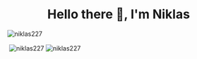 <h1 align="center">Hello there 👋, I'm Niklas</h1>
<p align="left"> <img src="https://komarev.com/ghpvc/?username=niklas227&label=Profile%20views&color=24db84&style=flat" alt="niklas227" /> </p>


<p>&nbsp;<img align="center" src="https://github-readme-stats.vercel.app/api?username=niklasWag&show_icons=true&theme=chartreuse-dark&locale=en" alt="niklas227" />   <img align="center" src="https://github-readme-stats.vercel.app/api/top-langs/?username=niklasWag&layout=compact&theme=chartreuse-dark" alt="niklas227" /></p>




<!--
**Niklas227/Niklas227** is a ✨ _special_ ✨ repository because its `README.md` (this file) appears on your GitHub profile.

Here are some ideas to get you started:

- 🔭 I’m currently working on ...
- 🌱 I’m currently learning ...
- 👯 I’m looking to collaborate on ...
- 🤔 I’m looking for help with ...
- 💬 Ask me about ...
- 📫 How to reach me: ...
- 😄 Pronouns: ...
- ⚡ Fun fact: ...
-->
